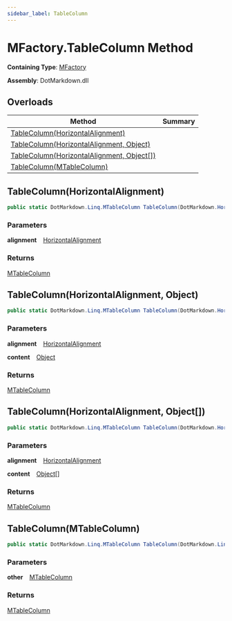 ```yaml
---
sidebar_label: TableColumn
---
```


# MFactory\.TableColumn Method

**Containing Type**: [MFactory](../index.md)

**Assembly**: DotMarkdown\.dll

## Overloads

| Method | Summary |
| ------ | ------- |
| [TableColumn(HorizontalAlignment)](#DotMarkdown_Linq_MFactory_TableColumn_DotMarkdown_HorizontalAlignment_) | |
| [TableColumn(HorizontalAlignment, Object)](#DotMarkdown_Linq_MFactory_TableColumn_DotMarkdown_HorizontalAlignment_System_Object_) | |
| [TableColumn(HorizontalAlignment, Object\[\])](#DotMarkdown_Linq_MFactory_TableColumn_DotMarkdown_HorizontalAlignment_System_Object___) | |
| [TableColumn(MTableColumn)](#DotMarkdown_Linq_MFactory_TableColumn_DotMarkdown_Linq_MTableColumn_) | |

## TableColumn\(HorizontalAlignment\) <a id="DotMarkdown_Linq_MFactory_TableColumn_DotMarkdown_HorizontalAlignment_"></a>

```csharp
public static DotMarkdown.Linq.MTableColumn TableColumn(DotMarkdown.HorizontalAlignment alignment)
```

### Parameters

**alignment** &ensp; [HorizontalAlignment](../../../HorizontalAlignment/index.md)

### Returns

[MTableColumn](../../MTableColumn/index.md)

## TableColumn\(HorizontalAlignment, Object\) <a id="DotMarkdown_Linq_MFactory_TableColumn_DotMarkdown_HorizontalAlignment_System_Object_"></a>

```csharp
public static DotMarkdown.Linq.MTableColumn TableColumn(DotMarkdown.HorizontalAlignment alignment, object content)
```

### Parameters

**alignment** &ensp; [HorizontalAlignment](../../../HorizontalAlignment/index.md)

**content** &ensp; [Object](https://docs.microsoft.com/en-us/dotnet/api/system.object)

### Returns

[MTableColumn](../../MTableColumn/index.md)

## TableColumn\(HorizontalAlignment, Object\[\]\) <a id="DotMarkdown_Linq_MFactory_TableColumn_DotMarkdown_HorizontalAlignment_System_Object___"></a>

```csharp
public static DotMarkdown.Linq.MTableColumn TableColumn(DotMarkdown.HorizontalAlignment alignment, params object[] content)
```

### Parameters

**alignment** &ensp; [HorizontalAlignment](../../../HorizontalAlignment/index.md)

**content** &ensp; [Object](https://docs.microsoft.com/en-us/dotnet/api/system.object)\[\]

### Returns

[MTableColumn](../../MTableColumn/index.md)

## TableColumn\(MTableColumn\) <a id="DotMarkdown_Linq_MFactory_TableColumn_DotMarkdown_Linq_MTableColumn_"></a>

```csharp
public static DotMarkdown.Linq.MTableColumn TableColumn(DotMarkdown.Linq.MTableColumn other)
```

### Parameters

**other** &ensp; [MTableColumn](../../MTableColumn/index.md)

### Returns

[MTableColumn](../../MTableColumn/index.md)

